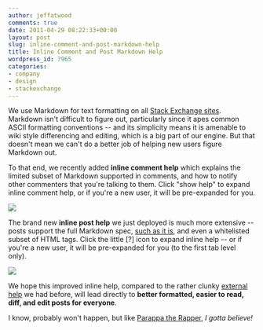 ```yaml
---
author: jeffatwood
comments: true
date: 2011-04-29 08:22:33+00:00
layout: post
slug: inline-comment-and-post-markdown-help
title: Inline Comment and Post Markdown Help
wordpress_id: 7965
categories:
- company
- design
- stackexchange
---
```


We use Markdown for text formatting on all [Stack Exchange sites](http://stackexchange.com/sites). Markdown isn't difficult to figure out, particularly since it apes common ASCII formatting conventions -- and its simplicity means it is amenable to wiki style differencing and editing, which is a big part of our engine. But that doesn't mean we can't do a better job of helping new users figure Markdown out.

To that end, we recently added **inline comment help** which explains the limited subset of Markdown supported in comments, and how to notify other commenters that you're talking to them. Click "show help" to expand inline comment help, or if you're a new user, it will be pre-expanded for you.

![](/blog/images/2011-04-29-inline-comment-and-post-markdown-help/comments-inline-help.png)

The brand new **inline post help** we just deployed is much more extensive -- posts support the full Markdown spec, [such as it is](http://www.codinghorror.com/blog/2009/12/responsible-open-source-code-parenting.html), and even a whitelisted subset of HTML tags. Click the little [?] icon to expand inline help -- or if you're a new user, it will be pre-expanded for you  (to the first tab level only).

![](/blog/images/2011-04-29-inline-comment-and-post-markdown-help/markdown-inline-help1.png)



We hope this improved inline help, compared to the rather clunky [external help](http://stackoverflow.com/editing-help) we had before, will lead directly to **better formatted, easier to read, diff, and edit posts for everyone**.

I know, probably won't happen, but like [Parappa the Rapper](http://en.wikipedia.org/wiki/PaRappa_the_Rapper), _I gotta believe!_
